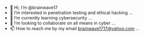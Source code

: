 - 👋 Hi, I’m @brainwave17
- 👀 I’m interested in penetration testing and ethical hacking ...
- 🌱 I’m currently learning cybersecurity ...
- 💞️ I’m looking to collaborate on all means in cyber ...
- 📫 How to reach me by my email brainwave1717@yahoo.com ...

<!---
brainwave17/brainwave17 is a ✨ special ✨ repository because its `README.md` (this file) appears on your GitHub profile.
You can click the Preview link to take a look at your changes.
--->
